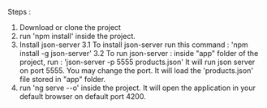 Steps : 
1. Download or clone the project
2. run 'npm install' inside the project.
3. Install json-server
    3.1 To install json-server run this command : 'npm install -g json-server'
    3.2 To run json-server  : inside "app" folder of the project, run : 'json-server -p 5555 products.json'
        It will run json server on port 5555. You may change the port. It will load the 'products.json' file stored in "app" folder.
 4. run 'ng serve --o' inside the project. It will open the application in your default browser on default port 4200.
